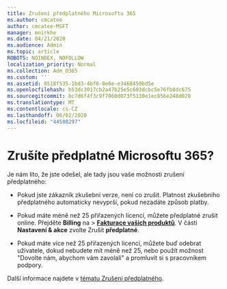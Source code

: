 ```yaml
---
title: Zrušení předplatného Microsoftu 365
ms.author: cmcatee
author: cmcatee-MSFT
manager: mnirkhe
ms.date: 04/21/2020
ms.audience: Admin
ms.topic: article
ROBOTS: NOINDEX, NOFOLLOW
localization_priority: Normal
ms.collection: Adm_O365
ms.custom: ''
ms.assetid: 8518f535-1bd3-4bf0-8e6e-e3468459bd5e
ms.openlocfilehash: b53dc3017cb2a47b25e5c603dcbc5e76fb8dc675
ms.sourcegitcommit: bc7d6f4f3c9f7060d073f5130e1ec856e248d020
ms.translationtype: MT
ms.contentlocale: cs-CZ
ms.lasthandoff: 06/02/2020
ms.locfileid: "44508297"
---
```

# <a name="cancelling-your-microsoft-365-subscription"></a>Zrušíte předplatné Microsoftu 365?

Je nám líto, že jste odešel, ale tady jsou vaše možnosti zrušení předplatného:
  
- Pokud jste zákazník zkušební verze, není co zrušit. Platnost zkušebního předplatného automaticky nevyprší, pokud nezadáte způsob platby.

- Pokud máte méně než 25 přiřazených licencí, můžete předplatné zrušit online. Přejděte **Billing** na \> **[Fakturace vašich produktů](https://go.microsoft.com/fwlink/p/?linkid=842054)**. V části **Nastavení & akce** zvolte Zrušit **předplatné**.

- Pokud máte více než 25 přiřazených licencí, můžete buď odebrat uživatele, dokud nebudete mít méně než 25, nebo použít možnost "Dovolte nám, abychom vám zavolali" a promluvit si s pracovníkem podpory.

Další informace najdete v [tématu Zrušení předplatného](https://docs.microsoft.com/microsoft-365/commerce/subscriptions/cancel-your-subscription).